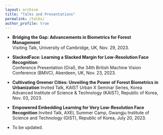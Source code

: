 ```yaml
---
layout: archive
title: "Talks and Presentations"
permalink: /talks/
author_profile: true
---
```


+ **Bridging the Gap: Advancements in Biometrics for Forest Management**<br>
  Visiting Talk, University of Cambridge, UK, Nov. 29, 2023.

+ **SlackedFace: Learning a Slacked Margin for Low-Resolution Face Recognition**<br>
  Conference Presentation (Oral), the 34th British Machine Vision Conference (BMVC), Aberdeen, UK, Nov. 23, 2023. 

+ **Cultivating Greener Cities: Unveiling the Power of Forest Biometrics in Urbanization**
  Invited Talk, KAIST Urban X Seminar Series, Korea Advanced Institute of Science & Technology (KAIST), Republic of Korea, Nov. 03, 2023.

+ **Empowered Embedding Learning for Very Low-Resolution Face Recognition**
  Invited Talk, AXEL Summer Camp, Gwangju Institute of Science and Technology (GIST), Republic of Korea, July 20, 2023. 

+ To be updated.
